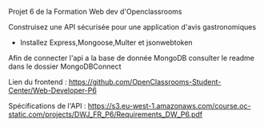 Projet 6 de la Formation Web dev d'Openclassrooms

Construisez une API sécurisée pour une application d'avis gastronomiques

- Installez Express,Mongoose,Multer et jsonwebtoken

Afin de connecter l'api a la base de donnée MongoDB consulter le readme dans le dossier MongoDBConnect



Lien du frontend : https://github.com/OpenClassrooms-Student-Center/Web-Developer-P6

Spécifications de l'API : https://s3.eu-west-1.amazonaws.com/course.oc-static.com/projects/DWJ_FR_P6/Requirements_DW_P6.pdf

